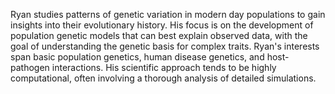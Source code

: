 Ryan studies patterns of genetic variation in modern day populations to gain
insights into their evolutionary history. His focus is on the development of
population genetic models that can best explain observed data, with the goal of
understanding the genetic basis for complex traits.  Ryan's interests span
basic population genetics, human disease genetics, and host-pathogen
interactions.  His scientific approach tends to be highly computational, often
involving a thorough analysis of detailed simulations.